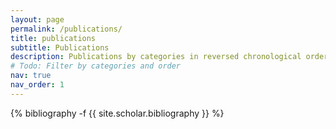 ```yaml
---
layout: page
permalink: /publications/
title: publications
subtitle: Publications
description: Publications by categories in reversed chronological order.
# Todo: Filter by categories and order
nav: true
nav_order: 1
---
```

<!-- _pages/publications.md -->
<div class="publications">

{% bibliography -f {{ site.scholar.bibliography }} %}

</div>

<!-- ## Full List of publications

{% for publi in site.data.publications %}

  {{ publi.title }} <br />
  <em>{{ publi.authors }} </em><br /><a href="{{ publi.link.url }}">{{ publi.link.display }}</a>

{% endfor %} -->


